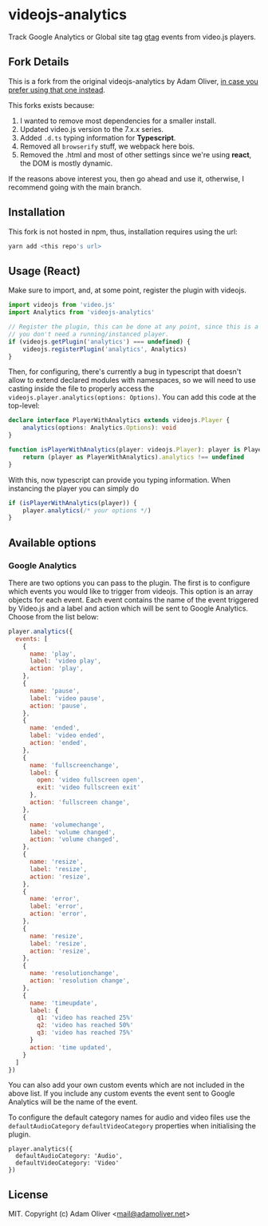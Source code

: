 # videojs-analytics

Track Google Analytics or Global site tag [gtag][gtag] events from video.js players.

## Fork Details

This is a fork from the original videojs-analytics by Adam Oliver, [in case you prefer using that one instead](https://github.com/TwigWorld/videojs-analytics). 

This forks exists because:
1. I wanted to remove most dependencies for a smaller install.
1. Updated video.js version to the 7.x.x series.
1. Added `.d.ts` typing information for **Typescript**.
1. Removed all `browserify` stuff, we webpack here bois.
1. Removed the .html and most of other settings since we're using **react**, the DOM is mostly dynamic.

If the reasons above interest you, then go ahead and use it, otherwise, I recommend going with the main branch.

## Installation

This fork is not hosted in npm, thus, installation requires using the url:

```sh
yarn add <this repo's url>
```

## Usage (React)

Make sure to import, and, at some point, register the plugin with videojs.

```typescript
import videojs from 'video.js'
import Analytics from 'videojs-analytics'

// Register the plugin, this can be done at any point, since this is a static declaration
// you don't need a running/instanced player.
if (videojs.getPlugin('analytics') === undefined) {
    videojs.registerPlugin('analytics', Analytics)
}
```

Then, for configuring, there's currently a bug in typescript that doesn't allow to extend declared modules with namespaces, so we will need to use casting inside the file to properly access the `videojs.player.analytics(options: Options)`. You can add this code at the top-level:

```typescript
declare interface PlayerWithAnalytics extends videojs.Player {
    analytics(options: Analytics.Options): void
}

function isPlayerWithAnalytics(player: videojs.Player): player is PlayerWithAnalytics {
    return (player as PlayerWithAnalytics).analytics !== undefined
}
```

With this, now typescript can provide you typing information. When instancing the player you can simply do

```typescript
if (isPlayerWithAnalytics(player)) {
    player.analytics(/* your options */)
}
```

## Available options

### Google Analytics

There are two options you can pass to the plugin. The first is to configure which events you would like to trigger from videojs.
This option is an array objects for each event.  Each event contains the name of the event triggered by Video.js and a label and action which will be sent to Google Analytics.  Choose from the list below:

```javascript
player.analytics({
  events: [
    {
      name: 'play',
      label: 'video play',
      action: 'play',
    },
    {
      name: 'pause',
      label: 'video pause',
      action: 'pause',
    },
    {
      name: 'ended',
      label: 'video ended',
      action: 'ended',
    },
    {
      name: 'fullscreenchange',
      label: {
        open: 'video fullscreen open',
        exit: 'video fullscreen exit'
      },
      action: 'fullscreen change',
    },
    {
      name: 'volumechange',
      label: 'volume changed',
      action: 'volume changed',
    },
    {
      name: 'resize',
      label: 'resize',
      action: 'resize',
    },
    {
      name: 'error',
      label: 'error',
      action: 'error',
    },
    {
      name: 'resize',
      label: 'resize',
      action: 'resize',
    },
    {
      name: 'resolutionchange',
      action: 'resolution change',
    },
    {
      name: 'timeupdate',
      label: {
        q1: 'video has reached 25%'
        q2: 'video has reached 50%'
        q3: 'video has reached 75%'
      }
      action: 'time updated',
    }
  ]
})
```

You can also add your own custom events which are not included in the above list. If you include any custom events the event sent to Google Analytics will be the name of the event.

To configure the default category names for audio and video files use the `defaultAudioCategory` `defaultVideoCategory` properties when initialising the plugin.

```
player.analytics({
  defaultAudioCategory: 'Audio',
  defaultVideoCategory: 'Video'
})

```


## License

MIT. Copyright (c) Adam Oliver &lt;mail@adamoliver.net&gt;


[videojs]: http://videojs.com/
[gtag]: https://developers.google.com/analytics/devguides/collection/gtagjs/
